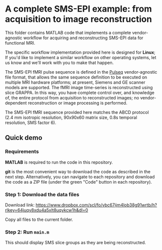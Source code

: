 # A complete SMS-EPI example: from acquisition to image reconstruction

This folder contains MATLAB code that implements 
a complete vendor-agnostic workflow for acquiring and reconstructing
SMS-EPI data for functional MRI.

The specific workflow implementation provided here is 
designed for **Linux**;
If you'd like to implement a similar workflow on
other operating systems, let us know and we'll work with
you to make that happen.

The SMS-EPI fMRI pulse sequence is defined in the 
[Pulseq](https://pulseq.github.io/ "Vendor-agnostic MRI pulse sequences")
vendor-agnostic file format,
that allows the same sequence definition to be executed on multiple MRI
hardware platforms; at present, Siemens and GE scanner models 
are supported.
The fMRI image time-series is reconstructed using slice GRAPPA.
In this way, you have complete control over, and knowledge of, 
the entire protocol from acquisition to reconstructed images;
no vendor-dependent reconstruction or image processing is performed.

The SMS-EPI fMRI sequence provided here matches the ABCD protocol
(2.4 mm isotropic resolution, 90x90x60 matrix size, 0.8s temporal resolution,
SMS factor 6).


## Quick demo

### Requirements

**MATLAB** is required to run the code in this repository.

**git** is the most convenient way to download the code as described in the next step. 
Alternatively, you can navigate to each repository and download the code as a ZIP file 
(under the green "Code" button in each repository).

### Step 1: Download the data files

Download link: https://www.dropbox.com/scl/fo/vbc67ijm4lob38g91wrtb/h?rlkey=64juqy8xdu4a5xlt8uqykcw1h&dl=0

Copy all files to the current folder.


### Step 2: Run `main.m`

This should display SMS slice groups as they are being reconstructed.

